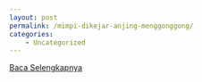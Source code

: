 ```yaml
---
layout: post
permalink: /mimpi-dikejar-anjing-menggonggong/
categories:
    - Uncategorized
---
```


[Baca Selengkapnya](/01)
